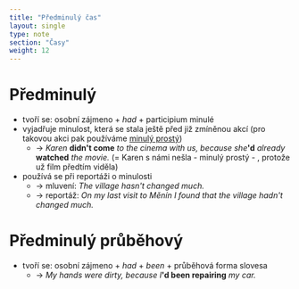 ```yaml
---
title: "Předminulý čas"
layout: single
type: note
section: "Časy"
weight: 12
---
```

# Předminulý
- tvoří se: osobní zájmeno + _had_ + participium minulé
- vyjadřuje minulost, která se stala ještě před již zmíněnou akcí (pro takovou akci pak používáme [minulý prostý](/notes/research/english/past-simple))
    - -> _Karen_ **didn't come** _to the cinema with us, because she_**'d** _already_ **watched** _the movie._ (= Karen s námi nešla - minulý prostý - , protože už film předtím viděla)
- používá se při reportáži o minulosti
    - -> mluvení: _The village hasn't changed much._
    - -> reportáž: _On my last visit to Měnín I found that the village hadn't changed much._
# Předminulý průběhový
- tvoří se: osobní zájmeno + _had_ + _been_ + průběhová forma slovesa
    - -> _My hands were dirty, because I_**'d been repairing** _my car._